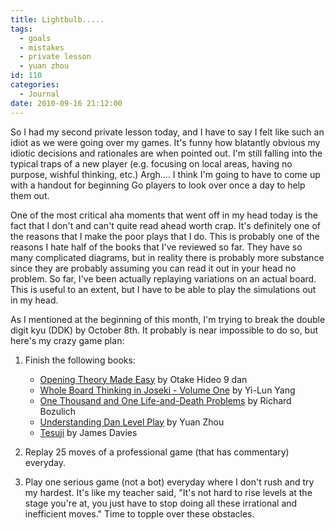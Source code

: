 ```yaml
---
title: Lightbulb.....
tags:
  - goals
  - mistakes
  - private lesson
  - yuan zhou
id: 110
categories:
  - Journal
date: 2010-09-16 21:12:00
---
```


<div style="clear: both; text-align: left;">

So I had my second private lesson today, and I have to say I felt like such an idiot as we were going over my games. It's funny how blatantly obvious my idiotic decisions and rationales are when pointed out. I'm still falling into the typical traps of a new player (e.g. focusing on local areas, having no purpose, wishful thinking, etc.) Argh.... I think I'm going to have to come up with a handout for beginning Go players to look over once a day to help them out.

One of the most critical aha moments that went off in my head today is the fact that I don't and can't quite read ahead worth crap. It's definitely one of the reasons that I make the poor plays that I do. This is probably one of the reasons I hate half of the books that I've reviewed so far. They have so many complicated diagrams, but in reality there is probably more substance since they are probably assuming you can read it out in your head no problem. So far, I've been actually replaying variations on an actual board. This is useful to an extent, but I have to be able to play the simulations out in my head.

As I mentioned at the beginning of this month, I'm trying to break the double digit kyu (DDK) by October 8th. It probably is near impossible to do so, but here's my crazy game plan:

1.  Finish the following books:

    *   <span style="text-decoration: underline;">Opening Theory Made Easy</span> by Otake Hideo 9 dan
    *   <span style="text-decoration: underline;">Whole Board Thinking in Joseki - Volume One</span> by Yi-Lun Yang
    *   <span style="text-decoration: underline;">One Thousand and One Life-and-Death Problems</span> by Richard Bozulich
    *   <span style="text-decoration: underline;">Understanding Dan Level Play</span> by Yuan Zhou
    *   <span style="text-decoration: underline;">Tesuji</span> by James Davies

2.  Replay 25 moves of a professional game (that has commentary) everyday.
3.  Play one serious game (not a bot) everyday where I don't rush and try my hardest.
It's like my teacher said, "It's not hard to rise levels at the stage you're at, you just have to stop doing all these irrational and inefficient moves." Time to topple over these obstacles.

</div>